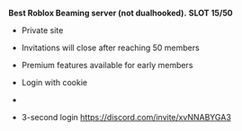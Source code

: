 **Best Roblox Beaming server (not dualhooked).**
**SLOT 15/50**
- Private site

- Invitations will close after reaching 50 members

- Premium features available for early members

- Login with cookie
- 
- 3-second login
https://discord.com/invite/xvNNABYGA3

